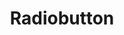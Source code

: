 ---
layout: pattern.njk
tags: 
    - legacy_components_it
key: radiobutton-legacy_it
title: Radiobutton
parent: legacy_components_it
image: legacy/overview/radiobutton.webp
keywords: 
order: 200
availablelanguages: 
    - de
    - en
---